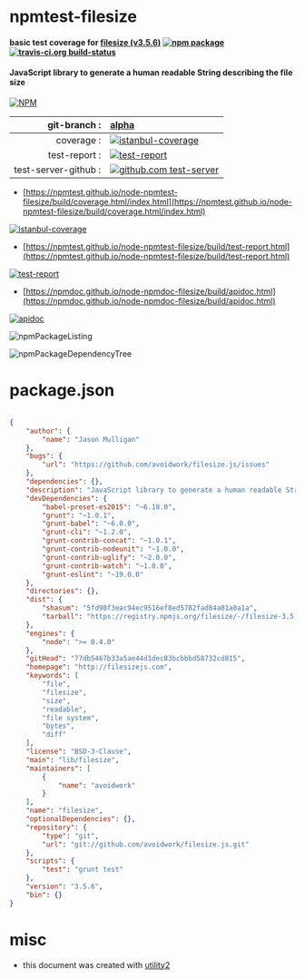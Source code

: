 # npmtest-filesize

#### basic test coverage for  [filesize (v3.5.6)](http://filesizejs.com)  [![npm package](https://img.shields.io/npm/v/npmtest-filesize.svg?style=flat-square)](https://www.npmjs.org/package/npmtest-filesize) [![travis-ci.org build-status](https://api.travis-ci.org/npmtest/node-npmtest-filesize.svg)](https://travis-ci.org/npmtest/node-npmtest-filesize)

#### JavaScript library to generate a human readable String describing the file size

[![NPM](https://nodei.co/npm/filesize.png?downloads=true&downloadRank=true&stars=true)](https://www.npmjs.com/package/filesize)

| git-branch : | [alpha](https://github.com/npmtest/node-npmtest-filesize/tree/alpha)|
|--:|:--|
| coverage : | [![istanbul-coverage](https://npmtest.github.io/node-npmtest-filesize/build/coverage.badge.svg)](https://npmtest.github.io/node-npmtest-filesize/build/coverage.html/index.html)|
| test-report : | [![test-report](https://npmtest.github.io/node-npmtest-filesize/build/test-report.badge.svg)](https://npmtest.github.io/node-npmtest-filesize/build/test-report.html)|
| test-server-github : | [![github.com test-server](https://npmtest.github.io/node-npmtest-filesize/GitHub-Mark-32px.png)](https://npmtest.github.io/node-npmtest-filesize/build/app/index.html) | | build-artifacts : | [![build-artifacts](https://npmtest.github.io/node-npmtest-filesize/glyphicons_144_folder_open.png)](https://github.com/npmtest/node-npmtest-filesize/tree/gh-pages/build)|

- [https://npmtest.github.io/node-npmtest-filesize/build/coverage.html/index.html](https://npmtest.github.io/node-npmtest-filesize/build/coverage.html/index.html)

[![istanbul-coverage](https://npmtest.github.io/node-npmtest-filesize/build/screenCapture.buildCi.browser.%252Ftmp%252Fbuild%252Fcoverage.lib.html.png)](https://npmtest.github.io/node-npmtest-filesize/build/coverage.html/index.html)

- [https://npmtest.github.io/node-npmtest-filesize/build/test-report.html](https://npmtest.github.io/node-npmtest-filesize/build/test-report.html)

[![test-report](https://npmtest.github.io/node-npmtest-filesize/build/screenCapture.buildCi.browser.%252Ftmp%252Fbuild%252Ftest-report.html.png)](https://npmtest.github.io/node-npmtest-filesize/build/test-report.html)

- [https://npmdoc.github.io/node-npmdoc-filesize/build/apidoc.html](https://npmdoc.github.io/node-npmdoc-filesize/build/apidoc.html)

[![apidoc](https://npmdoc.github.io/node-npmdoc-filesize/build/screenCapture.buildCi.browser.%252Ftmp%252Fbuild%252Fapidoc.html.png)](https://npmdoc.github.io/node-npmdoc-filesize/build/apidoc.html)

![npmPackageListing](https://npmtest.github.io/node-npmtest-filesize/build/screenCapture.npmPackageListing.svg)

![npmPackageDependencyTree](https://npmtest.github.io/node-npmtest-filesize/build/screenCapture.npmPackageDependencyTree.svg)



# package.json

```json

{
    "author": {
        "name": "Jason Mulligan"
    },
    "bugs": {
        "url": "https://github.com/avoidwork/filesize.js/issues"
    },
    "dependencies": {},
    "description": "JavaScript library to generate a human readable String describing the file size",
    "devDependencies": {
        "babel-preset-es2015": "~6.18.0",
        "grunt": "~1.0.1",
        "grunt-babel": "~6.0.0",
        "grunt-cli": "~1.2.0",
        "grunt-contrib-concat": "~1.0.1",
        "grunt-contrib-nodeunit": "~1.0.0",
        "grunt-contrib-uglify": "~2.0.0",
        "grunt-contrib-watch": "~1.0.0",
        "grunt-eslint": "~19.0.0"
    },
    "directories": {},
    "dist": {
        "shasum": "5fd98f3eac94ec9516ef8ed5782fad84a01a0a1a",
        "tarball": "https://registry.npmjs.org/filesize/-/filesize-3.5.6.tgz"
    },
    "engines": {
        "node": ">= 0.4.0"
    },
    "gitHead": "77db5467b33a5ae44d1dec83bcbbbd58732cd815",
    "homepage": "http://filesizejs.com",
    "keywords": [
        "file",
        "filesize",
        "size",
        "readable",
        "file system",
        "bytes",
        "diff"
    ],
    "license": "BSD-3-Clause",
    "main": "lib/filesize",
    "maintainers": [
        {
            "name": "avoidwork"
        }
    ],
    "name": "filesize",
    "optionalDependencies": {},
    "repository": {
        "type": "git",
        "url": "git://github.com/avoidwork/filesize.js.git"
    },
    "scripts": {
        "test": "grunt test"
    },
    "version": "3.5.6",
    "bin": {}
}
```



# misc
- this document was created with [utility2](https://github.com/kaizhu256/node-utility2)

